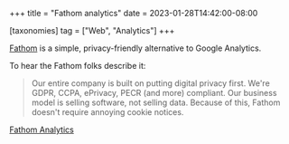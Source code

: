 +++
title = "Fathom analytics"
date = 2023-01-28T14:42:00-08:00

[taxonomies]
tag = ["Web", "Analytics"]
+++

[Fathom](https://usefathom.com/) is a simple, privacy-friendly alternative to Google Analytics.

<!-- more -->

To hear the Fathom folks describe it:

> Our entire company is built on putting digital privacy first. We're GDPR, CCPA, ePrivacy, PECR (and more) compliant. Our business model is selling software, not selling data. Because of this, Fathom doesn't require annoying cookie notices.

[Fathom Analytics](https://usefathom.com/)
